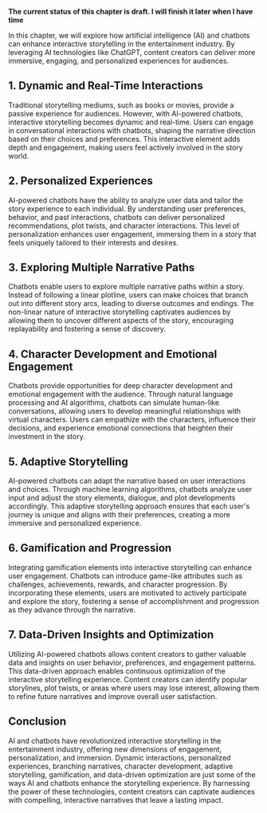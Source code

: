**The current status of this chapter is draft. I will finish it later when I have time**

In this chapter, we will explore how artificial intelligence (AI) and chatbots can enhance interactive storytelling in the entertainment industry. By leveraging AI technologies like ChatGPT, content creators can deliver more immersive, engaging, and personalized experiences for audiences.

**1. Dynamic and Real-Time Interactions**
-----------------------------------------

Traditional storytelling mediums, such as books or movies, provide a passive experience for audiences. However, with AI-powered chatbots, interactive storytelling becomes dynamic and real-time. Users can engage in conversational interactions with chatbots, shaping the narrative direction based on their choices and preferences. This interactive element adds depth and engagement, making users feel actively involved in the story world.

**2. Personalized Experiences**
-------------------------------

AI-powered chatbots have the ability to analyze user data and tailor the story experience to each individual. By understanding user preferences, behavior, and past interactions, chatbots can deliver personalized recommendations, plot twists, and character interactions. This level of personalization enhances user engagement, immersing them in a story that feels uniquely tailored to their interests and desires.

**3. Exploring Multiple Narrative Paths**
-----------------------------------------

Chatbots enable users to explore multiple narrative paths within a story. Instead of following a linear plotline, users can make choices that branch out into different story arcs, leading to diverse outcomes and endings. The non-linear nature of interactive storytelling captivates audiences by allowing them to uncover different aspects of the story, encouraging replayability and fostering a sense of discovery.

**4. Character Development and Emotional Engagement**
-----------------------------------------------------

Chatbots provide opportunities for deep character development and emotional engagement with the audience. Through natural language processing and AI algorithms, chatbots can simulate human-like conversations, allowing users to develop meaningful relationships with virtual characters. Users can empathize with the characters, influence their decisions, and experience emotional connections that heighten their investment in the story.

**5. Adaptive Storytelling**
----------------------------

AI-powered chatbots can adapt the narrative based on user interactions and choices. Through machine learning algorithms, chatbots analyze user input and adjust the story elements, dialogue, and plot developments accordingly. This adaptive storytelling approach ensures that each user's journey is unique and aligns with their preferences, creating a more immersive and personalized experience.

**6. Gamification and Progression**
-----------------------------------

Integrating gamification elements into interactive storytelling can enhance user engagement. Chatbots can introduce game-like attributes such as challenges, achievements, rewards, and character progression. By incorporating these elements, users are motivated to actively participate and explore the story, fostering a sense of accomplishment and progression as they advance through the narrative.

**7. Data-Driven Insights and Optimization**
--------------------------------------------

Utilizing AI-powered chatbots allows content creators to gather valuable data and insights on user behavior, preferences, and engagement patterns. This data-driven approach enables continuous optimization of the interactive storytelling experience. Content creators can identify popular storylines, plot twists, or areas where users may lose interest, allowing them to refine future narratives and improve overall user satisfaction.

**Conclusion**
--------------

AI and chatbots have revolutionized interactive storytelling in the entertainment industry, offering new dimensions of engagement, personalization, and immersion. Dynamic interactions, personalized experiences, branching narratives, character development, adaptive storytelling, gamification, and data-driven optimization are just some of the ways AI and chatbots enhance the storytelling experience. By harnessing the power of these technologies, content creators can captivate audiences with compelling, interactive narratives that leave a lasting impact.
